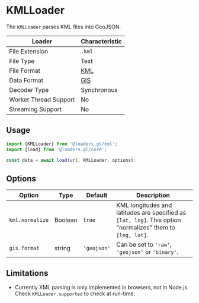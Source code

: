 # KMLLoader

The `KMLLoader` parses KML files into GeoJSON.

| Loader                | Characteristic                                               |
| --------------------- | ------------------------------------------------------------ |
| File Extension        | `.kml`                                                       |
| File Type             | Text                                                         |
| File Format           | [KML](https://en.wikipedia.org/wiki/Keyhole_Markup_Language) |
| Data Format           | [GIS](docs/specifications/category-gis.md)                   |
| Decoder Type          | Synchronous                                                  |
| Worker Thread Support | No                                                           |
| Streaming Support     | No                                                           |

## Usage

```js
import {KMLLoader} from '@loaders.gl/kml';
import {load} from '@loaders.gl/core';

const data = await load(url, KMLLoader, options);
```

## Options

| Option          | Type    | Default     | Description                                                                                                |
| --------------- | ------- | ----------- | ---------------------------------------------------------------------------------------------------------- |
| `kml.normalize` | Boolean | `true`      | KML longitudes and latitudes are specified as `[lat, lng]`. This option "normalizes" them to `[lng, lat]`. |
| `gis.format`    | string  | `'geojson'` | Can be set to `'raw'`, `'geojson'` or `'binary'`.                                                          |

## Limitations

- Currently XML parsing is only implemented in browsers, not in Node.js. Check `KMLLoader.supported` to check at run-time.
